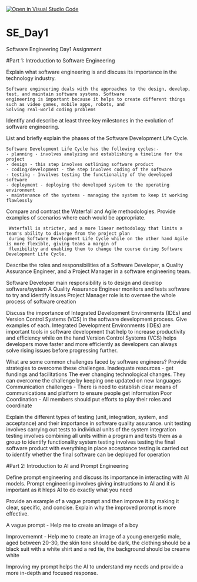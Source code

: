 [![Open in Visual Studio Code](https://classroom.github.com/assets/open-in-vscode-2e0aaae1b6195c2367325f4f02e2d04e9abb55f0b24a779b69b11b9e10269abc.svg)](https://classroom.github.com/online_ide?assignment_repo_id=18422560&assignment_repo_type=AssignmentRepo)
# SE_Day1
Software Engineering Day1 Assignment

#Part 1: Introduction to Software Engineering

Explain what software engineering is and discuss its importance in the technology industry.

    Software engineering deals with the approaches to the design, develop, test, and maintain software systems. Software 
    engineering is important because it helps to create different things such as video games, mobile apps, robots, and  
    Solving real-world coding problems

Identify and describe at least three key milestones in the evolution of software engineering.

List and briefly explain the phases of the Software Development Life Cycle.

    Software Development Life Cycle has the following cycles:- 
    - planning - involves analyzing and establishing a timeline for the project
    - design - this step involves outlining software product
    - coding/development - the step involves coding of the software 
    - testing - Involves testing the functionality of the developed software 
    - deployment - deploying the developed system to the operating environment
    - maintenance of the systems - managing the system to keep it working flawlessly


Compare and contrast the Waterfall and Agile methodologies. Provide examples of scenarios where each would be appropriate.

     Waterfall is stricter, and a more linear methodology that limits a team's ability to diverge from the project plan 
     during Software Development Life Cycle while on the other hand Agile is more flexible, giving teams a margin of 
     flexibility and enabling them to change the course during Software Development Life Cycle.


Describe the roles and responsibilities of a Software Developer, a Quality Assurance Engineer, and a Project Manager in a software engineering team.

   Software Developer main responsibility is to design and develop software/system
   A Quality Assurance Engineer monitors and tests software to try and identify issues 
   Project Manager role is to oversee the whole process of software creation


Discuss the importance of Integrated Development Environments (IDEs) and Version Control Systems (VCS) in the software development process. Give examples of each.
   Integrated Development Environments (IDEs) are important tools in software development that help to increase productivity 
   and efficiency while on the hand Version Control Systems (VCS) helps developers move faster and more efficiently as 
   developers can always solve rising issues before progressing further.


What are some common challenges faced by software engineers? Provide strategies to overcome these challenges.
    Inadequate resources - get fundings and facilitations
    The ever changing technological changes. They can overcome the challenge by keeping one updated on new languages
    Communication challenges - There is need to establish clear means of communications and platform to ensure people get information
    Poor Coordination - All members should put efforts to play their roles and coordinate
    

Explain the different types of testing (unit, integration, system, and acceptance) and their importance in software quality assurance.
    unit testing involves carrying out tests to individual units of the system
    integration testing involves combining all units within a program and tests them as a group to identify functionality
    system testing involves testing the final software product with everything in place
    acceptance testing is carried out to identify whether the final software can be deployed for operation


#Part 2: Introduction to AI and Prompt Engineering


Define prompt engineering and discuss its importance in interacting with AI models.
    Prompt engineering involves giving instructions to AI and it is important as it hleps AI to do exactly what you need


Provide an example of a vague prompt and then improve it by making it clear, specific, and concise. Explain why the improved prompt is more effective.

   A vague prompt - Help me to create an image of a boy

   Improvememnt - Help me to create an image of a young energetic male, aged between 20-30, the skin tone should be dark, the clothing should be a black suit with a white shirt and a red tie, the background should be creame white


   Improving my prompt helps the AI to understand my needs and provide a more in-depth and focused response.

